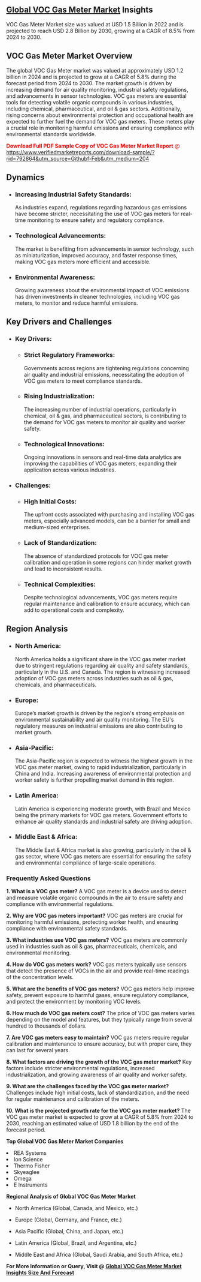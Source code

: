 <h2><a href="https://www.verifiedmarketreports.com/download-sample/?rid=792864&amp;utm_source=Githubf&amp;utm_medium=204" target="_blank">Global VOC Gas Meter Market</a> Insights</h2><p>VOC Gas Meter Market size was valued at USD 1.5 Billion in 2022 and is projected to reach USD 2.8 Billion by 2030, growing at a CAGR of 8.5% from 2024 to 2030.</p><p> <h2>VOC Gas Meter Market Overview</h2> <p>The global VOC Gas Meter market was valued at approximately USD 1.2 billion in 2024 and is projected to grow at a CAGR of 5.8% during the forecast period from 2024 to 2030. The market growth is driven by increasing demand for air quality monitoring, industrial safety regulations, and advancements in sensor technologies. VOC gas meters are essential tools for detecting volatile organic compounds in various industries, including chemical, pharmaceutical, and oil & gas sectors. Additionally, rising concerns about environmental protection and occupational health are expected to further fuel the demand for VOC gas meters. These meters play a crucial role in monitoring harmful emissions and ensuring compliance with environmental standards worldwide. <p><p><span class=""><span style="color: #ff0000;"><strong>Download Full PDF Sample Copy of VOC Gas Meter Market Report</strong> @ </span><a href="https://www.verifiedmarketreports.com/download-sample/?rid=792864&amp;utm_source=Githubf-Feb&amp;utm_medium=204" target="_blank">https://www.verifiedmarketreports.com/download-sample/?rid=792864&amp;utm_source=Githubf-Feb&amp;utm_medium=204</a></span></p></p> <h2>Dynamics</h2> <ul> <li><h3>Increasing Industrial Safety Standards:</h3> As industries expand, regulations regarding hazardous gas emissions have become stricter, necessitating the use of VOC gas meters for real-time monitoring to ensure safety and regulatory compliance.</li> <li><h3>Technological Advancements:</h3> The market is benefiting from advancements in sensor technology, such as miniaturization, improved accuracy, and faster response times, making VOC gas meters more efficient and accessible.</li> <li><h3>Environmental Awareness:</h3> Growing awareness about the environmental impact of VOC emissions has driven investments in cleaner technologies, including VOC gas meters, to monitor and reduce harmful emissions.</li> </ul> <h2>Key Drivers and Challenges</h2> <ul> <li><h3>Key Drivers:</h3> <ul> <li><h3>Strict Regulatory Frameworks:</h3> Governments across regions are tightening regulations concerning air quality and industrial emissions, necessitating the adoption of VOC gas meters to meet compliance standards.</li> <li><h3>Rising Industrialization:</h3> The increasing number of industrial operations, particularly in chemical, oil & gas, and pharmaceutical sectors, is contributing to the demand for VOC gas meters to monitor air quality and worker safety.</li> <li><h3>Technological Innovations:</h3> Ongoing innovations in sensors and real-time data analytics are improving the capabilities of VOC gas meters, expanding their application across various industries.</li> </ul> </li> <li><h3>Challenges:</h3> <ul> <li><h3>High Initial Costs:</h3> The upfront costs associated with purchasing and installing VOC gas meters, especially advanced models, can be a barrier for small and medium-sized enterprises.</li> <li><h3>Lack of Standardization:</h3> The absence of standardized protocols for VOC gas meter calibration and operation in some regions can hinder market growth and lead to inconsistent results.</li> <li><h3>Technical Complexities:</h3> Despite technological advancements, VOC gas meters require regular maintenance and calibration to ensure accuracy, which can add to operational costs and complexity.</li> </ul> </li> </ul> <h2>Region Analysis</h2> <ul> <li><h3>North America:</h3> North America holds a significant share in the VOC gas meter market due to stringent regulations regarding air quality and safety standards, particularly in the U.S. and Canada. The region is witnessing increased adoption of VOC gas meters across industries such as oil & gas, chemicals, and pharmaceuticals.</li> <li><h3>Europe:</h3> Europe’s market growth is driven by the region's strong emphasis on environmental sustainability and air quality monitoring. The EU's regulatory measures on industrial emissions are also contributing to market growth.</li> <li><h3>Asia-Pacific:</h3> The Asia-Pacific region is expected to witness the highest growth in the VOC gas meter market, owing to rapid industrialization, particularly in China and India. Increasing awareness of environmental protection and worker safety is further propelling market demand in this region.</li> <li><h3>Latin America:</h3> Latin America is experiencing moderate growth, with Brazil and Mexico being the primary markets for VOC gas meters. Government efforts to enhance air quality standards and industrial safety are driving adoption.</li> <li><h3>Middle East & Africa:</h3> The Middle East & Africa market is also growing, particularly in the oil & gas sector, where VOC gas meters are essential for ensuring the safety and environmental compliance of large-scale operations.</li> </ul> <h3>Frequently Asked Questions</h3> <p><strong>1. What is a VOC gas meter?</strong> A VOC gas meter is a device used to detect and measure volatile organic compounds in the air to ensure safety and compliance with environmental regulations.</p> <p><strong>2. Why are VOC gas meters important?</strong> VOC gas meters are crucial for monitoring harmful emissions, protecting worker health, and ensuring compliance with environmental safety standards.</p> <p><strong>3. What industries use VOC gas meters?</strong> VOC gas meters are commonly used in industries such as oil & gas, pharmaceuticals, chemicals, and environmental monitoring.</p> <p><strong>4. How do VOC gas meters work?</strong> VOC gas meters typically use sensors that detect the presence of VOCs in the air and provide real-time readings of the concentration levels.</p> <p><strong>5. What are the benefits of VOC gas meters?</strong> VOC gas meters help improve safety, prevent exposure to harmful gases, ensure regulatory compliance, and protect the environment by monitoring VOC levels.</p> <p><strong>6. How much do VOC gas meters cost?</strong> The price of VOC gas meters varies depending on the model and features, but they typically range from several hundred to thousands of dollars.</p> <p><strong>7. Are VOC gas meters easy to maintain?</strong> VOC gas meters require regular calibration and maintenance to ensure accuracy, but with proper care, they can last for several years.</p> <p><strong>8. What factors are driving the growth of the VOC gas meter market?</strong> Key factors include stricter environmental regulations, increased industrialization, and growing awareness of air quality and worker safety.</p> <p><strong>9. What are the challenges faced by the VOC gas meter market?</strong> Challenges include high initial costs, lack of standardization, and the need for regular maintenance and calibration of the meters.</p> <p><strong>10. What is the projected growth rate for the VOC gas meter market?</strong> The VOC gas meter market is expected to grow at a CAGR of 5.8% from 2024 to 2030, reaching an estimated value of USD 1.8 billion by the end of the forecast period.</p> </p><p><strong>Top Global VOC Gas Meter Market Companies</strong></p><div data-test-id=""><p><li>REA Systems</li><li> Ion Science</li><li> Thermo Fisher</li><li> Skyeaglee</li><li> Omega</li><li> E Instruments</li></p><div><strong>Regional Analysis of&nbsp;Global VOC Gas Meter Market</strong></div><ul><li dir="ltr"><p dir="ltr">North America&nbsp;(Global, Canada, and Mexico, etc.)</p></li><li dir="ltr"><p dir="ltr">Europe (Global, Germany, and France, etc.)</p></li><li dir="ltr"><p dir="ltr">Asia Pacific&nbsp;(Global, China, and Japan, etc.)</p></li><li dir="ltr"><p dir="ltr">Latin America&nbsp;(Global, Brazil, and Argentina, etc.)</p></li><li dir="ltr">Middle East and Africa&nbsp;(Global, Saudi Arabia, and South Africa, etc.)</li></ul><p><strong>For More Information or Query, Visit @&nbsp;</strong><strong><a href="https://www.verifiedmarketreports.com/product/voc-gas-meter-market/?utm_source=Githubf&amp;utm_medium=204" target="_blank">Global VOC Gas Meter Market Insights Size And Forecast</a></strong></p></div>
